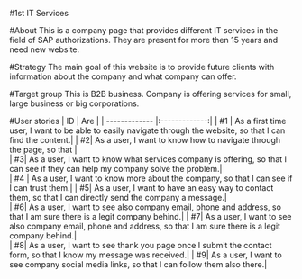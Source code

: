 #1st IT Services

#About
This is a company page that provides different IT services in the field of SAP authorizations. They are present for more then 15 years and need new website.

#Strategy
The main goal of this website is to provide future clients with information about the company and what company can offer. 

#Target group
This is B2B business. Company is offering services for small, large business or big corporations. 

#User stories
| ID       | Are           | 
| ------------- |:-------------:| 
| #1 | As a first time user, I want to be able to easily navigate through the website, so that I can find the content.|
| #2| As a user, I want to know how to navigate through the page, so that |  
| #3| As a user, I want to know what services company is offering, so that I can see if they can help my company solve the problem.|    
| #4 | As a user, I want to know more about the company, so that I can see if I can trust them.|
| #5| As a user, I want to have an easy way to contact them, so that I can directly send the company a message.|  
| #6| As a user, I want to see also company email, phone and address, so that I am sure there is a legit company behind.|
| #7| As a user, I want to see also company email, phone and address, so that I am sure there is a legit company behind.|      
| #8| As a user, I want to see thank you page once I submit the contact form, so that I know my message was received.|
| #9| As a user, I want to see company social media links, so that I can follow them also there.|

